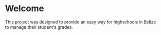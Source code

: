 # Welcome #

This project was designed to provide an easy way for highschools in Belize to manage their student's grades.